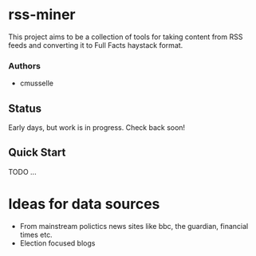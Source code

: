 # rss-miner

This project aims to be a collection of tools for taking content from RSS feeds and converting it
to Full Facts haystack format. 

### Authors

* cmusselle

## Status 

Early days, but work is in progress. Check back soon!

## Quick Start

TODO ...

# Ideas for data sources 

* From mainstream polictics news sites like bbc, the guardian, financial times etc.  
* Election focused blogs





